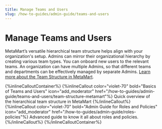 ```yaml
---
title: Manage Teams and Users
slug: /how-to-guides/admin-guide/teams-and-users
---
```


# Manage Teams and Users

MetaMart’s versatile hierarchical team structure helps align with your organization's setup. Admins can mirror their organizational hierarchy by creating various team types. You can onboard new users to the relevant teams. An organization can have multiple Admins, so that different teams and departments can be effectively managed by separate Admins. [Learn more about the Team Structure in MetaMart](/how-to-guides/admin-guide/teams-and-users/team-structure-metamart).

{%inlineCalloutContainer%}
 {%inlineCallout
  color="violet-70"
  bold="Basics of Teams and Users"
  icon="add_moderator"
  href="/how-to-guides/admin-guide/teams-and-users/team-structure-metamart"%}
  Quick overview of the hierarchical team structure in MetaMart
 {%/inlineCallout%}
 {%inlineCallout
  color="violet-70"
  bold="Admin Guide for Roles and Policies"
  icon="add_moderator"
  href="/how-to-guides/admin-guide/roles-policies"%}
  Advanced guide to know it all about roles and policies.
 {%/inlineCallout%}
{%/inlineCalloutContainer%}